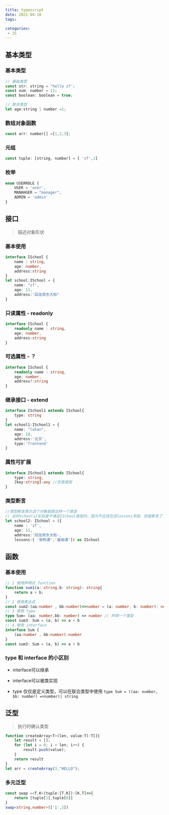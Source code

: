 ```yaml
---
title: typescript
date: 2021-04-10
tags:
 
categories: 
 - JS
---
```




## 基本类型

### 基本类型

~~~js
// 基础类型
const str: string = "hello zf';
const num: number = 12;
const boolean: boolean = true;

// 联合类型
let age:string | number =1;
~~~

### 数组对象函数

~~~js
const arr: number[] =[1,2,3];
~~~

### 元组

```js
const tuple: [string, number] = [ 'zf',1]
```

### 枚举

```ts
enum USERROLE {
    USER = 'user',
    MANAHGER = "manager",
    ADMIN = 'admin'
}
```

## 接口

> 描述对象形状

### 基本使用

```ts
interface ISchool {
    name : string,
    age: number,
    address:string
}
let school:ISchool = {
    name: "zf',
    age: 11,
    address:'回龙观东大街"
}
```

### 只读属性 - readonly 

```ts
interface ISchool {
    readonly name : string,
    age: number,
    address:string
}
```

### 可选属性 - ？

```ts
interface ISchool {
    readonly name : string,
    age: number,
    address?:string
}
```

### 继承接口 - extend

```ts
interface ISchool1 extends ISchool{
    type: string
}
let school1:ISchool1 = {
    name: "luhan",
    age: 18,
    address:'北京',
    type:'frontend'
}
```

### 属性可扩展

```ts
interface ISchool1 extends ISchool{
    type: string,
    [key:string]:any //任意类型
}
```

### 类型断言

```ts
//类型断言表示这个对象就是这样一个类型
// 此时schools2实际是不满足ISchool类型的，因为不应该包含lessons字段，但是断言了
let school2: ISchool = ({
    name : 'zf',
    age: 11,
    address:'回龙观东大街·,
    lessons:[ '架构课','基础课']) as ISchool

```

## 函数

### 基本使用

```ts
// 1 使用声明式 function
function sum1(a: string,b: string): string{
    return a + b;
}
// 2 使用表达式
const sum2:(aa:number , bb:number)=>number = (a: number, b: number): number=>a + b
// 3 使用 type
type Sum= (aa: number,bb: number) => number // 声明一个类型
const sum3: Sum = (a, b) => a + b
// 4.使用 interface 
interface Sum {
    (aa:number , bb:number):number
}
const sum3: Sum = (a, b) => a + b
```

### type 和 interface 的小区别

- interface可以继承

- interface可以被类实现
- type 仅仅是定义类型，可以在联合类型中使用 `type Sum = ((aa: number, bb: number) =>number)| string`

## 泛型

> 执行时确认类型

```js
function createArray<T>(len, value:T):T[]{
    let result = [];
    for (let i = 0; i < len; i++) {
        result.push(value);
    }
	return result
}
let arr = createArray(3,"HELLO");
```

### 多元泛型

```ts
const swap =<T,K>(tuple:[T,K]):[K,T]=>{
    return [tuple[1],tuple[0]]
}
swap<string,number>(['1',2])
```

